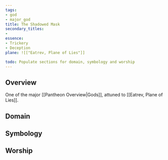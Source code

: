 ```yaml
---
tags:
- god
- major_god
title: The Shadowed Mask
secondary_titles:
- 
essence:
- Trickery
- Deception
plane: ![["Eatrev, Plane of Lies"]]

todo: Populate sections for domain, symbology and worship
---
```

## Overview
One of the major [[Pantheon Overview|Gods]], attuned to [[Eatrev, Plane of Lies]].
## Domain

## Symbology

## Worship
